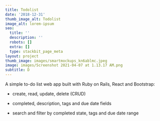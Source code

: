 ```yaml
---
title: Todolist
date: '2018-12-31'
thumb_image_alt: Todolist
image_alt: lorem-ipsum
seo:
  title: ''
  description: ''
  robots: []
  extra: []
  type: stackbit_page_meta
layout: project
thumb_image: images/smartmockups_kn6ablmc.jpeg
image: images/Screenshot 2021-04-07 at 1.13.17 AM.png
subtitle: D
---
```

A simple to-do list web app built with Ruby on Rails, React and Bootstrap:

*   create, read, update, delete (CRUD)

*   completed, description, tags and due date fields

*   search and filter by completed state, tags and due date range

